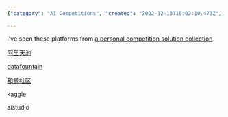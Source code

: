 ```yaml
---
{"category": "AI Competitions", "created": "2022-12-13T16:02:10.473Z", "date": "2022-12-13 16:02:10", "description": "Popular AI competition platforms that support notebooks include 阿里天池, Datafountain, 和鲸社区, Kaggle, and Aistudio.", "modified": "2022-12-13T16:08:01.597Z", "tags": ["AI competition platforms", "Notebook support", "阿里天池", "Datafountain", "和鲸社区", "Kaggle", "Aistudio"], "title": "popular ai competition platforms (may with notebook support)"}

---
```


i've seen these platforms from [a personal competition solution collection](https://github.com/DLLXW/data-science-competition)

[阿里天池](https://tianchi.aliyun.com/)

[datafountain](https://www.datafountain.cn/)

[和鲸社区](https://www.heywhale.com/)

kaggle

aistudio
